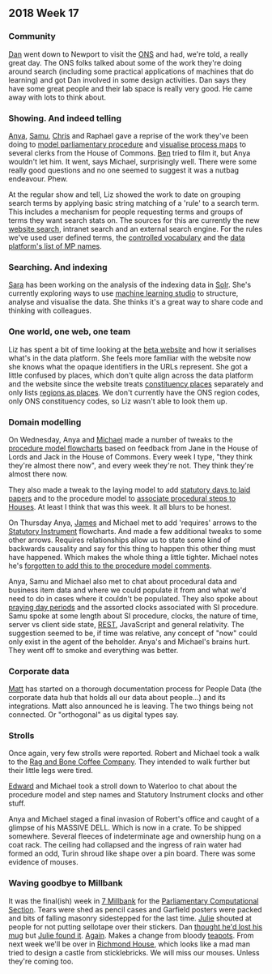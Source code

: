 ## 2018 Week 17

### Community

[Dan](https://twitter.com/dasbarrett) went down to Newport to visit the [ONS](https://www.ons.gov.uk/) and had, we're told, a really great day. The ONS folks talked about some of the work they're doing around search (including some practical applications of machines that do learning) and got Dan involved in some design activities. Dan says they have some great people and their lab space is really very good. He came away with lots to think about.

### Showing. And indeed telling

[Anya](https://twitter.com/bitten_), [Samu](https://twitter.com/langsamu), [Chris](https://twitter.com/chrisalcockdev) and Raphael gave a reprise of the work they've been doing to [model parliamentary procedure](https://ukparliament.github.io/ontologies/procedure/procedure-ontology.html) and [visualise process maps](https://procedures.azurewebsites.net/) to several clerks from the House of Commons. [Ben](https://twitter.com/benwoodhams) tried to film it, but Anya wouldn't let him. It went, says Michael, surprisingly well. There were some really good questions and no one seemed to suggest it was a nutbag endeavour. Phew.

At the regular show and tell, Liz showed the work to date on grouping search terms by applying basic string matching of a 'rule' to a search term. This includes a mechanism for people requesting terms and groups of terms they want search stats on. The sources for this are currently the new [website search](https://beta.parliament.uk/search), intranet search and an external search engine. For the rules we've used user defined terms, the [controlled vocabulary](http://www.data.parliament.uk/dataset/thesauri) and the [data platform's list of MP names](https://beta.parliament.uk/houses/1AFu55Hs/members/current).

### Searching. And indexing

[Sara](https://twitter.com/sarafreis) has been working on the analysis of the indexing data in [Solr](http://lucene.apache.org/solr/). She's currently exploring ways to use [machine learning studio](https://gallery.azure.ai/Notebook/Connect-Azure-ML-Studio-with-R-using-the-AzureML-package-2) to structure, analyse and visualise the data. She thinks it's a great way to share code and thinking with colleagues.

### One world, one web, one team

Liz has spent a bit of time looking at the [beta website](https://beta.parliament.uk/) and how it serialises what's in the data platform. She feels more familiar with the website now she knows what the opaque identifiers in the URLs represent. She got a little confused by places, which don't quite align across the data platform and the website since the website treats [constituency places](https://beta.parliament.uk/constituencies/current) separately and only lists [regions as places](https://beta.parliament.uk/places). We don't currently have the ONS region codes, only ONS constituency codes, so Liz wasn't able to look them up.

### Domain modelling

On Wednesday, Anya and [Michael](https://twitter.com/fantasticlife) made a number of tweaks to the [procedure model flowcharts](https://ukparliament.github.io/ontologies/procedure/procedure-ontology.html#examples) based on feedback from Jane in the House of Lords and Jack in the House of Commons. Every week I type, "they think they're almost there now", and every week they're not. They think they're almost there now.

They also made a tweak to the laying model to add [statutory days to laid papers](https://ukparliament.github.io/ontologies/laying/laying-ontology.html#d4e169) and to the procedure model to [associate procedural steps to Houses](https://ukparliament.github.io/ontologies/procedure/procedure-ontology.html#d4e130). At least I think that was this week. It all blurs to be honest.

On Thursday Anya, [James](https://twitter.com/thevinternet) and Michael met to add 'requires' arrows to the [Statutory Instrument](https://en.wikipedia.org/wiki/Statutory_instrument_(UK)) flowcharts. And made a few additional tweaks to some other arrows. Requires relationships allow us to state some kind of backwards causality and say for this thing to happen this other thing must have happened. Which makes the whole thing a little tighter. Michael notes he's [forgotten to add this to the procedure model comments](https://trello.com/c/0YAKVdnG/230-add-requires-comment-to-procedure-ontology).

Anya, Samu and Michael also met to chat about procedural data and business item data and where we could populate it from and what we'd need to do in cases where it couldn't be populated. They also spoke about [praying day periods](https://ukparliament.github.io/ontologies/time-period/time-period-ontology.html#d4e459) and the assorted clocks associated with SI procedure. Samu spoke at some length about SI procedure, clocks, the nature of time, server vs client side state, [REST](https://en.wikipedia.org/wiki/Representational_state_transfer), JavaScript and general relativity. The suggestion seemed to be, if time was relative, any concept of "now" could only exist in the agent of the beholder. Anya's and Michael's brains hurt. They went off to smoke and everything was better.

### Corporate data

[Matt](https://twitter.com/matiasgermanico) has started on a thorough documentation process for People Data (the corporate data hub that holds all our data about people...) and its integrations. Matt also announced he is leaving. The two things being not connected. Or "orthogonal" as us digital types say.

### Strolls

Once again, very few strolls were reported. Robert and Michael took a walk to the [Rag and Bone Coffee Company](https://twitter.com/ragbonecoffee). They intended to walk further but their little legs were tired.

[Edward](https://twitter.com/ewhitur) and Michael took a stroll down to Waterloo to chat about the procedure model and step names and Statutory Instrument clocks and other stuff.

Anya and Michael staged a final invasion of Robert's office and caught of a glimpse of his MASSIVE DELL. Which is now in a crate. To be shipped somewhere. Several fleeces of indeterminate age and ownership hung on a coat rack. The ceiling had collapsed and the ingress of rain water had formed an odd, Turin shroud like shape over a pin board. There was some evidence of mouses.

### Waving goodbye to Millbank

It was the final(ish) week in [7 Millbank](https://platform.carbonculture.net/places/7-millbank/45/) for the [Parliamentary Computational Section](https://pds.blog.parliament.uk/). Tears were shed as pencil cases and Garfield posters were packed and bits of falling masonry sidestepped for the last time. [Julie](https://twitter.com/julietouring) shouted at people for not putting sellotape over their stickers. Dan [thought he'd lost his mug](https://twitter.com/dasbarrett/status/989554975503241216) but [Julie found it](https://twitter.com/julietouring/status/989558806563704833). [Again](https://twitter.com/dasbarrett/status/938095115628875776). Makes a change from bloody [teapots](https://twitter.com/dasbarrett/status/985204521755402240). From next week we'll be over in [Richmond House](https://en.wikipedia.org/wiki/Richmond_House), which looks like a mad man tried to design a castle from sticklebricks. We will miss our mouses. Unless they're coming too.






